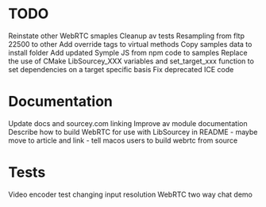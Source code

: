 # TODO

Reinstate other WebRTC smaples
Cleanup av tests
Resampling from fltp 22500 to other
Add override tags to virtual methods
Copy samples data to install folder
Add updated Symple JS from npm code to samples
Replace the use of CMake LibSourcey_XXX variables and set_target_xxx function to set dependencies on a target specific basis
Fix deprecated ICE code


# Documentation

Update docs and sourcey.com linking
Improve av module documentation
Describe how to build WebRTC for use with LibSourcey in README
	- maybe move to article and link
	- tell macos users to build webrtc from source


# Tests

Video encoder test changing input resolution
WebRTC two way chat demo
